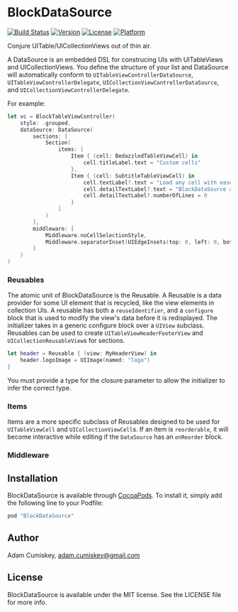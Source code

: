 # BlockDataSource

[![Build Status](https://www.bitrise.io/app/03ad9472067fd087.svg?token=-uPn-_hHft3sR34teylZ-w&branch=master)](https://www.bitrise.io/app/03ad9472067fd087)
[![Version](https://img.shields.io/cocoapods/v/BlockDataSource.svg?style=flat)](http://cocoapods.org/pods/BlockDataSource)
[![License](https://img.shields.io/cocoapods/l/BlockDataSource.svg?style=flat)](http://cocoapods.org/pods/BlockDataSource)
[![Platform](https://img.shields.io/cocoapods/p/BlockDataSource.svg?style=flat)](http://cocoapods.org/pods/BlockDataSource)

Conjure UITable/UICollectionViews  out of thin air.

A DataSource is an embedded DSL for construcing UIs with UITableViews and UICollectionViews. 
You define the structure of your list and DataSource  will automatically conform to `UITableViewControllerDataSource`, ` UITableViewControllerDelegate`, `UICollectionViewControllerDataSource`, and `UICollectionViewControllerDelegate`. 

For example:

```swift
let vc = BlockTableViewController(
    style: .grouped,
    dataSource: DataSource(
        sections: [
            Section(
                items: [
                    Item { (cell: BedazzledTableViewCell) in
                        cell.titleLabel.text = "Custom cells"
                    },
                    Item { (cell: SubtitleTableViewCell) in
                        cell.textLabel?.text = "Load any cell with ease"
                        cell.detailTextLabel?.text = "BlockDataSource automatically registers and loads the correct cell by using the class specified in the configure block."
                        cell.detailTextLabel?.numberOfLines = 0
                    }
                ]
            )
        ],
        middleware: [
            Middleware.noCellSelectionStyle,
            Middleware.separatorInset(UIEdgeInsets(top: 0, left: 0, bottom: 0, right: 0))
        ]
    )
)
```

### Reusables

The atomic unit of BlockDataSource is the Reusable. A Reusable is a data provider for some UI element that is recycled, like the view elements in collection UIs.
A reusable has both a `reuseIdentifier`, and a `configure` block that is used to modify the view's data before it is redisplayed. The initializer takes in a generic
configure block over a `UIView` subclass. Reusables can be used to create `UITableViewHeaderFooterView` and `UICollectionReusableView`s for sections.

```swift
let header = Reusable { (view: MyHeaderView) in
    header.logoImage = UIImage(named: "logo")
}
```
You must provide a type for the closure parameter to allow the initializer to infer the correct type.

### Items

Items are a more specific subclass of Reusables designed to be used for `UITableViewCell` and `UICollectionViewCell`s.
If an item is `reorderable`, it will become interactive while editing if the `DataSource` has an `onReorder` block.


### Middleware


## Installation

BlockDataSource is available through [CocoaPods](http://cocoapods.org). To install
it, simply add the following line to your Podfile:

```ruby
pod "BlockDataSource"
```

## Author

Adam Cumiskey, adam.cumiskey@gmail.com

## License

BlockDataSource is available under the MIT license. See the LICENSE file for more info.
